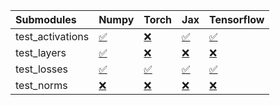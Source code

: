 | Submodules       | Numpy                                                                                                                           | Torch                                                                                                                           | Jax                                                                                                                             | Tensorflow                                                                                                                      |
|:-----------------|:--------------------------------------------------------------------------------------------------------------------------------|:--------------------------------------------------------------------------------------------------------------------------------|:--------------------------------------------------------------------------------------------------------------------------------|:--------------------------------------------------------------------------------------------------------------------------------|
| test_activations | <a href="https://github.com/unifyai/ivy/runs/8174221083?check_suite_focus=true" rel="noopener noreferrer" target="_blank">✅</a> | <a href="https://github.com/unifyai/ivy/runs/8174221169?check_suite_focus=true" rel="noopener noreferrer" target="_blank">❌</a> | <a href="https://github.com/unifyai/ivy/runs/8174221235?check_suite_focus=true" rel="noopener noreferrer" target="_blank">✅</a> | <a href="https://github.com/unifyai/ivy/runs/8174221297?check_suite_focus=true" rel="noopener noreferrer" target="_blank">✅</a> |
| test_layers      | <a href="https://github.com/unifyai/ivy/runs/8174221108?check_suite_focus=true" rel="noopener noreferrer" target="_blank">✅</a> | <a href="https://github.com/unifyai/ivy/runs/8174221182?check_suite_focus=true" rel="noopener noreferrer" target="_blank">❌</a> | <a href="https://github.com/unifyai/ivy/runs/8174221254?check_suite_focus=true" rel="noopener noreferrer" target="_blank">❌</a> | <a href="https://github.com/unifyai/ivy/runs/8174221315?check_suite_focus=true" rel="noopener noreferrer" target="_blank">❌</a> |
| test_losses      | <a href="https://github.com/unifyai/ivy/runs/8174221126?check_suite_focus=true" rel="noopener noreferrer" target="_blank">✅</a> | <a href="https://github.com/unifyai/ivy/runs/8174221202?check_suite_focus=true" rel="noopener noreferrer" target="_blank">✅</a> | <a href="https://github.com/unifyai/ivy/runs/8174221267?check_suite_focus=true" rel="noopener noreferrer" target="_blank">✅</a> | <a href="https://github.com/unifyai/ivy/runs/8174221351?check_suite_focus=true" rel="noopener noreferrer" target="_blank">✅</a> |
| test_norms       | <a href="https://github.com/unifyai/ivy/runs/8174221150?check_suite_focus=true" rel="noopener noreferrer" target="_blank">❌</a> | <a href="https://github.com/unifyai/ivy/runs/8174221220?check_suite_focus=true" rel="noopener noreferrer" target="_blank">❌</a> | <a href="https://github.com/unifyai/ivy/runs/8174221276?check_suite_focus=true" rel="noopener noreferrer" target="_blank">❌</a> | <a href="https://github.com/unifyai/ivy/runs/8174221379?check_suite_focus=true" rel="noopener noreferrer" target="_blank">❌</a> |